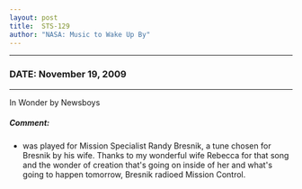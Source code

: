 ```yaml
---
layout: post
title:  STS-129
author: "NASA: Music to Wake Up By"
---
```


----
### DATE: November 19, 2009
----
In Wonder by Newsboys

##### Comment:
* was played for Mission Specialist Randy Bresnik, a tune chosen for Bresnik by his wife. Thanks to my wonderful wife Rebecca for that song and the wonder of creation that's going on inside of her and what's going to happen tomorrow, Bresnik radioed Mission Control.
